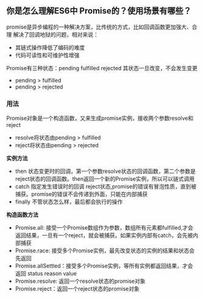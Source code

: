 ## 你是怎么理解ES6中 Promise的？使用场景有哪些？
promise是异步编程的一种解决方案，比传统的方式，比如回调函数更加强大、合理
解决了回调地狱的问题，相对来说：
- 其链式操作降低了编码的难度
- 代码可读性和可维护性增强

Promise有三种状态：pending fulfilled rejected
其状态一旦改变，不会发生变更
- pending > fulfilled
- pending > rejected

### 用法
Promise对象是一个构造函数，又来生成promise实例，接收两个参数resolve和reject
- resolve将状态由pending > fulfilled
- reject将状态由pending > rejected

**实例方法**
- then 状态变更时的回调，第一个参数resolve状态的回调函数，第二个参数是reject状态的回调函数。then返回一个新的Promise实例，所以可以链式调用
- catch 指定发生错误时的回调 reject状态,promise的错误有冒泡性质，直到被捕获。promise的错误不会传递到外面，只能在内部捕获
- finally 不管状态怎么样，最后都会执行的操作

**构造函数方法**
- Promise.all: 接受一个Promise数组作为参数，数组所有元素都fulfilled,才会返回结果，一旦有一个reject，就会被捕获。如果实例内部有catch，会先被内部捕获
- Promise.race: 接受多个Promise实例，最先改变状态的实例的结果和状态会先返回
- Promise.allSettled：接受多个Promise实例，等所有实例都返回结果，才会返回 status reason value
- Promise.resolve: 返回一个resolve状态的promise对象
- Promise.reject：返回一个reject状态的promise对象
